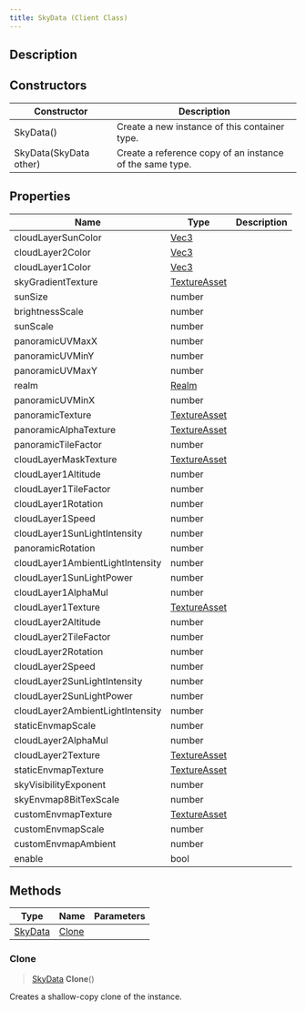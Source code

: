 ```yaml
---
title: SkyData (Client Class)
---
```

## Description

## Constructors

| Constructor            | Description                                              |
| ---------------------- | -------------------------------------------------------- |
| SkyData()              | Create a new instance of this container type.            |
| SkyData(SkyData other) | Create a reference copy of an instance of the same type. |

## Properties

| Name                             | Type                                             | Description |
| -------------------------------- | ------------------------------------------------ | ----------- |
| cloudLayerSunColor               | [Vec3](/vext/ref/cls/shr/Vec3)                |             |
| cloudLayer2Color                 | [Vec3](/vext/ref/cls/shr/Vec3)                |             |
| cloudLayer1Color                 | [Vec3](/vext/ref/cls/shr/Vec3)                |             |
| skyGradientTexture               | [TextureAsset](/vext/ref/cls/fb/textureasset) |             |
| sunSize                          | number                                           |             |
| brightnessScale                  | number                                           |             |
| sunScale                         | number                                           |             |
| panoramicUVMaxX                  | number                                           |             |
| panoramicUVMinY                  | number                                           |             |
| panoramicUVMaxY                  | number                                           |             |
| realm                            | [Realm](/vext/ref/cls/fb/realm)               |             |
| panoramicUVMinX                  | number                                           |             |
| panoramicTexture                 | [TextureAsset](/vext/ref/cls/fb/textureasset) |             |
| panoramicAlphaTexture            | [TextureAsset](/vext/ref/cls/fb/textureasset) |             |
| panoramicTileFactor              | number                                           |             |
| cloudLayerMaskTexture            | [TextureAsset](/vext/ref/cls/fb/textureasset) |             |
| cloudLayer1Altitude              | number                                           |             |
| cloudLayer1TileFactor            | number                                           |             |
| cloudLayer1Rotation              | number                                           |             |
| cloudLayer1Speed                 | number                                           |             |
| cloudLayer1SunLightIntensity     | number                                           |             |
| panoramicRotation                | number                                           |             |
| cloudLayer1AmbientLightIntensity | number                                           |             |
| cloudLayer1SunLightPower         | number                                           |             |
| cloudLayer1AlphaMul              | number                                           |             |
| cloudLayer1Texture               | [TextureAsset](/vext/ref/cls/fb/textureasset) |             |
| cloudLayer2Altitude              | number                                           |             |
| cloudLayer2TileFactor            | number                                           |             |
| cloudLayer2Rotation              | number                                           |             |
| cloudLayer2Speed                 | number                                           |             |
| cloudLayer2SunLightIntensity     | number                                           |             |
| cloudLayer2SunLightPower         | number                                           |             |
| cloudLayer2AmbientLightIntensity | number                                           |             |
| staticEnvmapScale                | number                                           |             |
| cloudLayer2AlphaMul              | number                                           |             |
| cloudLayer2Texture               | [TextureAsset](/vext/ref/cls/fb/textureasset) |             |
| staticEnvmapTexture              | [TextureAsset](/vext/ref/cls/fb/textureasset) |             |
| skyVisibilityExponent            | number                                           |             |
| skyEnvmap8BitTexScale            | number                                           |             |
| customEnvmapTexture              | [TextureAsset](/vext/ref/cls/fb/textureasset) |             |
| customEnvmapScale                | number                                           |             |
| customEnvmapAmbient              | number                                           |             |
| enable                           | bool                                             |             |

## Methods

| Type                                    | Name            | Parameters |
| --------------------------------------- | --------------- | ---------- |
| [SkyData](/vext/ref/cls/clt/skydata) | [Clone](#clone) |            |

### Clone

> [SkyData](/vext/ref/cls/clt/skydata) **Clone**()

Creates a shallow-copy clone of the instance.
